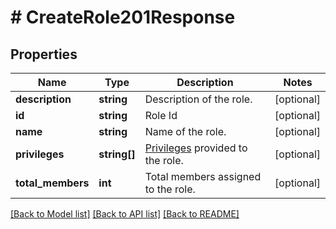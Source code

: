 # # CreateRole201Response

## Properties

Name | Type | Description | Notes
------------ | ------------- | ------------- | -------------
**description** | **string** | Description of the role. | [optional]
**id** | **string** | Role Id | [optional]
**name** | **string** | Name of the role. | [optional]
**privileges** | **string[]** | [Privileges](https://marketplace.zoom.us/docs/api-reference/other-references/privileges) provided to the role. | [optional]
**total_members** | **int** | Total members assigned to the role. | [optional]

[[Back to Model list]](../../README.md#models) [[Back to API list]](../../README.md#endpoints) [[Back to README]](../../README.md)
